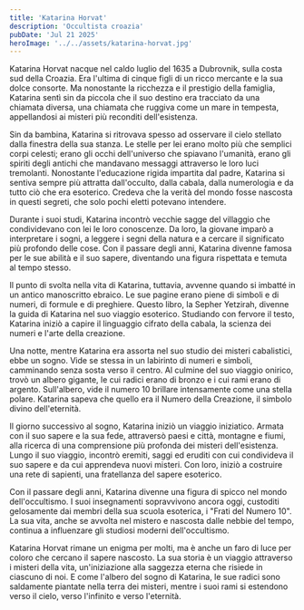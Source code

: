 ```yaml
---
title: 'Katarina Horvat'
description: 'Occultista croazia'
pubDate: 'Jul 21 2025'
heroImage: '../../assets/katarina-horvat.jpg'
---
```


Katarina Horvat nacque nel caldo luglio del 1635 a Dubrovnik, sulla costa sud della Croazia. Era l'ultima di cinque figli di un ricco mercante e la sua dolce consorte. Ma nonostante la ricchezza e il prestigio della famiglia, Katarina sentì sin da piccola che il suo destino era tracciato da una chiamata diversa, una chiamata che ruggiva come un mare in tempesta, appellandosi ai misteri più reconditi dell'esistenza.

Sin da bambina, Katarina si ritrovava spesso ad osservare il cielo stellato dalla finestra della sua stanza. Le stelle per lei erano molto più che semplici corpi celesti; erano gli occhi dell'universo che spiavano l'umanità, erano gli spiriti degli antichi che mandavano messaggi attraverso le loro luci tremolanti. Nonostante l'educazione rigida impartita dal padre, Katarina si sentiva sempre più attratta dall'occulto, dalla cabala, dalla numerologia e da tutto ciò che era esoterico. Credeva che la verità del mondo fosse nascosta in questi segreti, che solo pochi eletti potevano intendere.

Durante i suoi studi, Katarina incontrò vecchie sagge del villaggio che condividevano con lei le loro conoscenze. Da loro, la giovane imparò a interpretare i sogni, a leggere i segni della natura e a cercare il significato più profondo delle cose. Con il passare degli anni, Katarina divenne famosa per le sue abilità e il suo sapere, diventando una figura rispettata e temuta al tempo stesso.

Il punto di svolta nella vita di Katarina, tuttavia, avvenne quando si imbatté in un antico manoscritto ebraico. Le sue pagine erano piene di simboli e di numeri, di formule e di preghiere. Questo libro, la Sepher Yetzirah, divenne la guida di Katarina nel suo viaggio esoterico. Studiando con fervore il testo, Katarina iniziò a capire il linguaggio cifrato della cabala, la scienza dei numeri e l'arte della creazione.

Una notte, mentre Katarina era assorta nel suo studio dei misteri cabalistici, ebbe un sogno. Vide se stessa in un labirinto di numeri e simboli, camminando senza sosta verso il centro. Al culmine del suo viaggio onirico, trovò un albero gigante, le cui radici erano di bronzo e i cui rami erano di argento. Sull'albero, vide il numero 10 brillare intensamente come una stella polare. Katarina sapeva che quello era il Numero della Creazione, il simbolo divino dell'eternità.

Il giorno successivo al sogno, Katarina iniziò un viaggio iniziatico. Armata con il suo sapere e la sua fede, attraversò paesi e città, montagne e fiumi, alla ricerca di una comprensione più profonda dei misteri dell'esistenza. Lungo il suo viaggio, incontrò eremiti, saggi ed eruditi con cui condivideva il suo sapere e da cui apprendeva nuovi misteri. Con loro, iniziò a costruire una rete di sapienti, una fratellanza del sapere esoterico.

Con il passare degli anni, Katarina divenne una figura di spicco nel mondo dell'occultismo. I suoi insegnamenti sopravvivono ancora oggi, custoditi gelosamente dai membri della sua scuola esoterica, i "Frati del Numero 10". La sua vita, anche se avvolta nel mistero e nascosta dalle nebbie del tempo, continua a influenzare gli studiosi moderni dell'occultismo.

Katarina Horvat rimane un enigma per molti, ma è anche un faro di luce per coloro che cercano il sapere nascosto. La sua storia è un viaggio attraverso i misteri della vita, un'iniziazione alla saggezza eterna che risiede in ciascuno di noi. E come l'albero del sogno di Katarina, le sue radici sono saldamente piantate nella terra dei misteri, mentre i suoi rami si estendono verso il cielo, verso l'infinito e verso l'eternità.